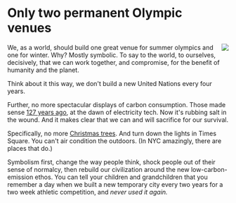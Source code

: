 # Only two permanent Olympic venues
<img src="http://scripting.com/images/2020/01/24/olympicLogo.png" border="0" align="right">We, as a world, should build one great venue for summer olympics and one for winter. Why? Mostly symbolic. To say to the world, to ourselves, decisively, that we can work together, and compromise, for the benefit of humanity and the planet. 

Think about it this way, we don't build a new United Nations every four years.

Further, no more spectacular displays of carbon consumption. Those made sense <a href="https://en.wikipedia.org/wiki/World%27s_Columbian_Exposition">127 years ago</a>, at the dawn of electricity tech. Now it's rubbing salt in the wound. And it makes clear that we can and will sacrifice for our survival.

Specifically, no more <a href="https://www.rockefellercenter.com/holidays/rockefeller-center-christmas-tree-lighting/">Christmas trees</a>. And turn down the lights in Times Square. You can't air condition the outdoors. (In NYC amazingly, there are places that do.)  

Symbolism first, change the way people think, shock people out of their sense of normalcy, then rebuild our civilization around the new low-carbon-emission ethos. You can tell your children and grandchildren that you remember a day when we built a new temporary city every two years for a two week athletic competition, and <i>never used it again.</i>

